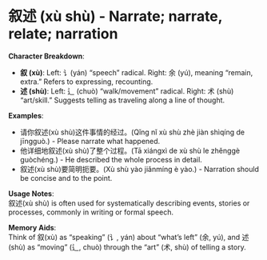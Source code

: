 # **叙述 (xù shù) - Narrate; narrate, relate; narration**

**Character Breakdown**:  
- **叙 (xù)**: Left: 讠(yán) “speech” radical. Right: 余 (yú), meaning “remain, extra.” Refers to expressing, recounting.  
- **述 (shù)**: Left: 辶 (chuò) “walk/movement” radical. Right: 术 (shù) “art/skill.” Suggests telling as traveling along a line of thought.

**Examples**:  
- 请你叙述(xù shù)这件事情的经过。(Qǐng nǐ xù shù zhè jiàn shìqíng de jīngguò.) - Please narrate what happened.  
- 他详细地叙述(xù shù)了整个过程。(Tā xiángxì de xù shù le zhěnggè guòchéng.) - He described the whole process in detail.  
- 叙述(xù shù)要简明扼要。(Xù shù yào jiǎnmíng è yào.) - Narration should be concise and to the point.

**Usage Notes**:  
叙述(xù shù) is often used for systematically describing events, stories or processes, commonly in writing or formal speech.

**Memory Aids**:  
Think of 叙(xù) as “speaking” (讠, yán) about “what’s left” (余, yú), and 述(shù) as “moving” (辶, chuò) through the “art” (术, shù) of telling a story.